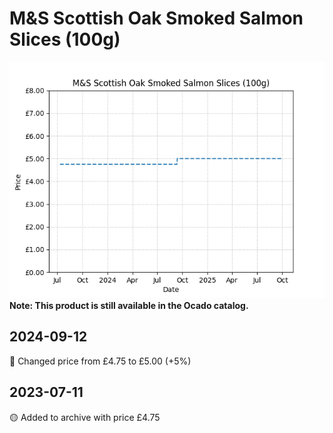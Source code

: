 # M&S Scottish Oak Smoked Salmon Slices (100g)
![](charts/product-505092011.png)
**Note: This product is still available in the Ocado catalog.**
## 2024-09-12
🔴 Changed price from £4.75 to £5.00 (+5%)
## 2023-07-11
🟡 Added to archive with price £4.75